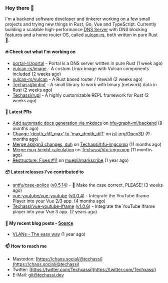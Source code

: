 ### Hey there 👋

I'm a backend software developer and tinkerer working on a few small projects and trying new things
in Rust, Go, Vue and TypeScript. Currently building a scalable high-performance [DNS Server][portal]
with DNS blocking features and a home router OS, called [vulcan-rs][vulcan], both written in pure
Rust 🦀.

[portal]: https://github.com/portal-rs/portal
[vulcan]: https://github.com/vulcan-rs

#### 🔥 Check out what I'm working on


- [portal-rs/portal](https://github.com/portal-rs/portal) - Portal is a DNS server written in pure Rust (1 week ago)
- [vulcan-rs/image](https://github.com/vulcan-rs/image) - A custom Linux image with Vulcan components included (2 weeks ago)
- [vulcan-rs/vulcan](https://github.com/vulcan-rs/vulcan) - A Rust based router / firewall (2 weeks ago)
- [Techassi/binbuf](https://github.com/Techassi/binbuf) - A small library to work with binary (network) data in Rust (2 weeks ago)
- [Techassi/rupl](https://github.com/Techassi/rupl) - A highly customizable REPL framework for Rust (2 weeks ago)

#### 🧪 Latest PRs


- [Add automatic docs generation via mkdocs](https://github.com/hfu-graph-ml/backend/pull/1) on [hfu-graph-ml/backend](https://github.com/hfu-graph-ml/backend) (8 months ago)
- [Change &#39;depth_diff_max&#39; to &#39;max_depth_diff&#39;](https://github.com/isl-org/Open3D/pull/5219) on [isl-org/Open3D](https://github.com/isl-org/Open3D) (9 months ago)
- [Merge assign3 changes, duh](https://github.com/Techassi/hfu-imgcomp/pull/2) on [Techassi/hfu-imgcomp](https://github.com/Techassi/hfu-imgcomp) (11 months ago)
- [Merge mug height calculation](https://github.com/Techassi/hfu-imgcomp/pull/1) on [Techassi/hfu-imgcomp](https://github.com/Techassi/hfu-imgcomp) (11 months ago)
- [Restructure: Fixes #11](https://github.com/muesli/markscribe/pull/42) on [muesli/markscribe](https://github.com/muesli/markscribe) (1 year ago)

#### 📦 Latest releases I've contributed to


- [antfu/case-police](https://github.com/antfu/case-police/releases/tag/v0.5.14) ([v0.5.14](https://github.com/antfu/case-police/releases/tag/v0.5.14)) - 🚨 Make the case correct, PLEASE! (3 weeks ago)
- [vue-youtube/vue-youtube](https://github.com/vue-youtube/vue-youtube/releases/tag/v0.0.4) ([v0.0.4](https://github.com/vue-youtube/vue-youtube/releases/tag/v0.0.4)) - Integrate the YouTube Iframe Player into your Vue 2/3 app.  (4 months ago)
- [Techassi/vue-youtube-iframe](https://github.com/Techassi/vue-youtube-iframe/releases/tag/v1.0.6) ([v1.0.6](https://github.com/Techassi/vue-youtube-iframe/releases/tag/v1.0.6)) - Integrate the YouTube Iframe player into your Vue 3 app. (2 years ago)

#### 📜 My recent blog posts - [Source](https://github.com/Techassi/page)


- [VLANs - The easy way](https://techassi.dev/posts/vlans-the-easy-way/) (1 year ago)

#### 📫 How to reach me

- Mastodon: [https://chaos.social/@techassi](https://chaos.social/@techassi)
- Twitter: [https://twitter.com/Techxassi](https://twitter.com/Techxassi)
- E-Mail: git@techassi.dev
